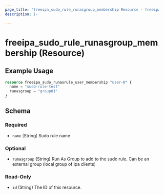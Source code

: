 ```yaml
---
page_title: "freeipa_sudo_rule_runasgroup_membership Resource - freeipa"
description: |-

---
```


# freeipa_sudo_rule_runasgroup_membership (Resource)



## Example Usage

```terraform
resource freeipa_sudo_runasrule_user_membership "user-0" {
  name = "sudo-rule-test"
  runasgroup = "group01"
}
```




<!-- schema generated by tfplugindocs -->
## Schema

### Required

- `name` (String) Sudo rule name

### Optional

- `runasgroup` (String) Run As Group to add to the sudo rule. Can be an external group (local group of ipa clients)

### Read-Only

- `id` (String) The ID of this resource.
